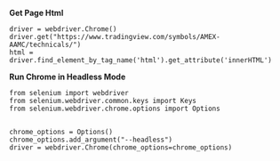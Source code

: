 **Get Page Html**

    driver = webdriver.Chrome()        
    driver.get("https://www.tradingview.com/symbols/AMEX-AAMC/technicals/")
    html = driver.find_element_by_tag_name('html').get_attribute('innerHTML')


**Run Chrome in Headless Mode**

    from selenium import webdriver
    from selenium.webdriver.common.keys import Keys
    from selenium.webdriver.chrome.options import Options


    chrome_options = Options() 
    chrome_options.add_argument("--headless")
    driver = webdriver.Chrome(chrome_options=chrome_options)